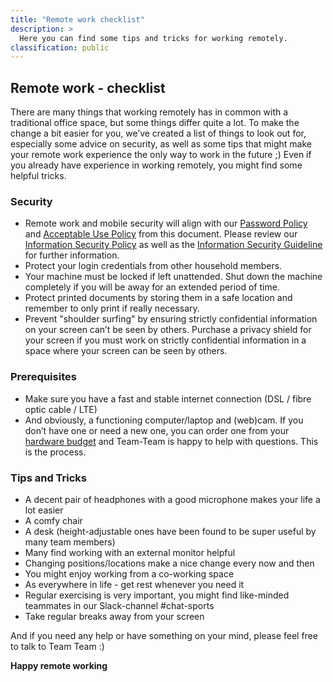```yaml
---
title: "Remote work checklist"
description: >
  Here you can find some tips and tricks for working remotely.
classification: public
---
```



## Remote work - checklist

There are many things that working remotely has in common with a traditional office space, but some things differ quite a lot. To make the change a bit easier for you, we’ve created a list of things to look out for, especially some advice on security, as well as some tips that might make your remote work experience the only way to work in the future ;)
Even if you already have experience in working remotely, you might find some helpful tricks.

### Security
- Remote work and mobile security will align with our [Password Policy](https://intranet.giantswarm.io/docs/security/isms/information-security/guideline/#password-policy) and [Acceptable Use Policy](https://intranet.giantswarm.io/docs/security/isms/information-security/guideline/#acceptable-use-policy) from this document. Please review our [Information Security Policy](https://intranet.giantswarm.io/docs/security/isms/information-security/) as well as the [Information Security Guideline](https://intranet.giantswarm.io/docs/security/isms/information-security/guideline/) for further information.
- Protect your login credentials from other household members.
- Your machine must be locked if left unattended. Shut down the machine completely if you will be away for an extended period of time.
- Protect printed documents by storing them in a safe location and remember to only print if really necessary.
- Prevent "shoulder surfing" by ensuring strictly confidential information on your screen can’t be seen by others. Purchase a privacy shield for your screen if you must work on strictly confidential information in a space where your screen can be seen by others.

### Prerequisites
- Make sure you have a fast and stable internet connection (DSL / fibre optic cable / LTE)
- And obviously, a functioning computer/laptop and (web)cam. If you don’t have one or need a new one, you can order one from your [hardware budget](https://intranet.giantswarm.io/docs/people/accounts-hardware-company-information/hardware_buying/) and Team-Team is happy to help with questions. This is the process.

### Tips and Tricks
- A decent pair of headphones with a good microphone makes your life a lot easier
- A comfy chair
- A desk (height-adjustable ones have been found to be super useful by many team members)
- Many find working with an external monitor helpful
- Changing positions/locations make a nice change every now and then
- You might enjoy working from a co-working space
- As everywhere in life - get rest whenever you need it
- Regular exercising is very important, you might find like-minded teammates in our Slack-channel #chat-sports
- Take regular breaks away from your screen

And if you need any help or have something on your mind, please feel free to talk to Team Team :)


**Happy remote working**
